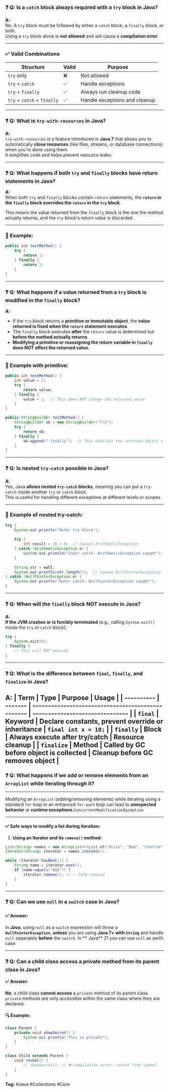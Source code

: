 ### ❓ Q: Is a `catch` block always required with a `try` block in Java?

**A:**  
No. A `try` block must be followed by either a `catch` block, a `finally` block, or both.  
Using a `try` block alone is **not allowed** and will cause a **compilation error**.

---

### ✅ Valid Combinations

| Structure                  | Valid | Purpose                          |
|---------------------------|--------|----------------------------------|
| `try` only                | ❌     | Not allowed                      |
| `try` + `catch`           | ✅     | Handle exceptions                |
| `try` + `finally`         | ✅     | Always run cleanup code          |
| `try` + `catch` + `finally` | ✅   | Handle exceptions and cleanup    |

---
### ❓ Q: What is `try-with-resources` in Java?

**A:**  
`try-with-resources` is a feature introduced in **Java 7** that allows you to automatically **close resources** (like files, streams, or database connections) when you're done using them.  
It simplifies code and helps prevent resource leaks.

---
### ❓ Q: What happens if both `try` and `finally` blocks have return statements in Java?

**A:**  
When both `try` and `finally` blocks contain `return` statements, the **`return` in the `finally` block overrides the `return` in the `try` block**.

This means the value returned from the `finally` block is the one the method actually returns, and the `try` block's return value is discarded.

---

### 📄 Example:

```java
public int testMethod() {
    try {
        return 1;
    } finally {
        return 2;
    }
}
```
---
### ❓ Q: What happens if a value returned from a `try` block is modified in the `finally` block?

**A:**  
- If the `try` block returns a **primitive or immutable object**, the **value returned is fixed when the `return` statement executes**.
- The `finally` block executes **after** the `return` value is determined but **before the method actually returns**.
- **Modifying a primitive or reassigning the return variable in `finally` does NOT affect the returned value.**

---

### 📄 Example with primitive:

```java
public int testMethod() {
    int value = 1;
    try {
        return value;
    } finally {
        value = 2;  // This does NOT change the returned value
    }
}

public StringBuilder testMethod() {
    StringBuilder sb = new StringBuilder("Try");
    try {
        return sb;
    } finally {
        sb.append(" finally");  // This modifies the returned object's state
    }
}

```
---
### ❓ Q: Is nested `try-catch` possible in Java?

**A:**  
Yes, Java **allows nested `try-catch` blocks**, meaning you can put a `try-catch` inside another `try` or `catch` block.  
This is useful for handling different exceptions at different levels or scopes.

---

### 📄 Example of nested try-catch:

```java
try {
    System.out.println("Outer try block");
    
    try {
        int result = 10 / 0;  // Causes ArithmeticException
    } catch (ArithmeticException e) {
        System.out.println("Inner catch: ArithmeticException caught");
    }
    
    String str = null;
    System.out.println(str.length());  // Causes NullPointerException
} catch (NullPointerException e) {
    System.out.println("Outer catch: NullPointerException caught");
}
```
---
### ❓ Q: When will the `finally` block NOT execute in Java?

**A:**  
**If the JVM crashes or is forcibly terminated** (e.g., calling `System.exit()` inside the `try` or `catch` block):  
```java
try {
    System.exit(0);
} finally {
    // This will NOT execute
}
```
---
### ❓ Q: What is the difference between `final`, `finally`, and `finalize` in Java?
**A:**
| Term       | Type    | Purpose                                            | Usage                            |
| ---------- | ------- | ------------------------------------------------- | ------------------------------- |
| `final`    | Keyword | Declare constants, prevent override or inheritance | `final int x = 10;`              |
| `finally`  | Block   | Always execute after try/catch                     | Resource cleanup                 |
| `finalize` | Method  | Called by GC before object is collected            | Cleanup before GC removes object |
---
### ❓ Q: What happens if we add or remove elements from an `ArrayList` while iterating through it?

---

Modifying an `ArrayList` (adding/removing elements) while iterating using a standard `for` loop or an enhanced `for-each` loop can lead to **unexpected behavior** or **runtime exceptions**.`ConcurrentModificationException`

---

#### ✅ Safe ways to modify a list during iteration:

1. **Using an Iterator and its `remove()` method:**

```java
List<String> names = new ArrayList<>(List.of("Alice", "Bob", "Charlie"));
Iterator<String> iterator = names.iterator();

while (iterator.hasNext()) {
    String name = iterator.next();
    if (name.equals("Bob")) {
        iterator.remove(); // ✅ Safe removal
    }
}
```
---
### ❓ Q: Can we use `null` in a `switch` case in Java?

#### ✅ Answer:

In **Java**, using `null` as a `switch` expression will throw a **`NullPointerException`**, **unless** you are using **Java 7+ with `String`** and handle `null` separately **before** the `switch`.
In ** Java** 21 you can use `null` as swith case.

---
### ❓ Q: Can a child class access a private method from its parent class in Java?

#### ✅ Answer:

**No**, a child class **cannot access** a `private` method of its parent class.  
`private` methods are only accessible within the same class where they are declared.

#### 🔍 Example:

```java
class Parent {
    private void showSecret() {
        System.out.println("This is private");
    }
}

class Child extends Parent {
    void reveal() {
        // showSecret(); // ❌ Compilation error: cannot find symbol
    }
}
```
**Tag:** #Java #Collections #Core
